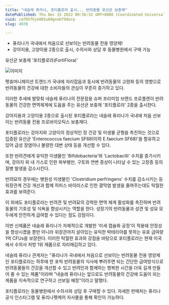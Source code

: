 ```yaml
---
title: "네슬레 퓨리나, 포티플로라 출시... 반려동물 유산균 보충제"
datePublished: Thu Dec 15 2022 09:56:52 GMT+0000 (Coordinated Universal Time)
cuid: cm705fhje001u09gnebf9dorp
slug: 4970

---
```



- 퓨리나가 국내에서 처음으로 선보이는 반려동물 전용 영양제!
- 강아지용, 고양이용 2종으로 출시, 수의사와 상담 후 동물병원에서 구매 가능

유산균 보충제 '포티플로라(FortiFlora)'

![이미지](https://cdn.hashnode.com/res/hashnode/image/upload/v1739258205714/47fc853a-31bb-47f8-8e79-886d5b738dc5.jpeg)

펫휴머니제이션 트렌드가 국내에 자리잡음과 동시에 반려동물의 고령화 등의 영향으로 반려동물의 건강에 대한 소비자들의 관심이 꾸준히 증가하고 있다.

이러한 추세에 발맞춰 네슬레 퓨리나의 전문점용 슈퍼 프리미엄 브랜드 프로플랜이 반려동물의 건강한 면역체계에 도움을 주는 유산균 보충제 '포티플로라' 2종을 출시한다.

강아지용과 고양이용 2종으로 출시된 포티플로라는 네슬레 퓨리나가 국내에 처음 선보이는 반려동물 전용 프로바이오틱스 보충제다.

포티플로라는 강아지와 고양이의 정상적인 장 건강 및 미생물 균형을 촉진하는 것으로 입증된 유산균 'Enterococcus faecium SF68(이하 E.faecium SF68)'을 함유하고 있어 급성 장염이나 불량한 대변 상태 등을 개선할 수 있다.

또한 반려견에게 유익한 미생물인 'Bifidobacteria'와 'Lactobacilli' 수치를 증가시키며, 강아지 위 내 가스로 인한 복부팽만, 구토와 연변 증상이 나타날 수 있는 고창증 등의 질병 발생을 감소시킨다.

반려묘의 경우에는 병원성 미생물인 'Clostridium perfringens' 수치를 감소시키는 등 위장관계 건강 개선과 함께 허피스 바이러스로 인한 결막염 발생을 줄여주는데도 탁월한 효과를 보여준다.

이 외에도 포티플로라는 반려견 및 반려묘의 강력한 면역 체계 활성화를 촉진하며 반려동물의 기호성 및 식욕을 향상시키는 역할을 한다. 성장기의 반려동물과 성견 및 성묘 모두에게 안전하게 급여할 수 있다는 점도 강점이다.

이번 신제품은 네슬레 퓨리나가 자체적으로 개발한 '미세 캡슐화 공정'이 적용돼 안정성을 향상시켰을 뿐만 아니라 위장관까지 살아있는 유익한 박테리아를 뜻하는 유효 급여량 1억 CFUs을 보장한다. 이러한 탁월한 효과와 강점을 바탕으로 포티플로라는 현재 미국에서 수의사 처방 1위 제품으로 자리매김하고 있다.

네슬레 퓨리나 관계자는 "퓨리나가 국내에서 처음으로 선보이는 반려동물 전용 영양제인 포티플로라는 하루에 한 포씩 반려동물의 식사에 뿌려주면 되는 간단한 급여방식으로 반려동물들의 건강을 개선할 수 있고 반려인과 함께하는 행복한 시간을 더욱 길게 만들어 줄 수 있는 제품"이라며 "네슬레 퓨리나는 앞으로도 반려동물의 건강에 도움이 되는 제품을 지속적으로 연구하고 선보일 예정"이라고 말했다.

포티플로라는 동물병원에서 수의사와 상담 후 구매할 수 있다. 자세한 판매처는 퓨리나 공식 인스타그램 및 퓨리나펫케어 자사몰을 통해 확인이 가능하다.